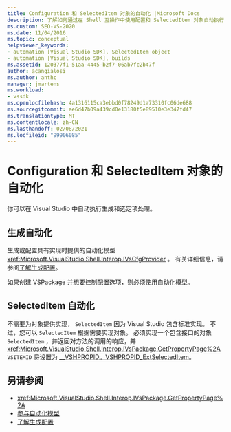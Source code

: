 ```yaml
---
title: Configuration 和 SelectedItem 对象的自动化 |Microsoft Docs
description: 了解如何通过在 Shell 互操作中使用配置和 SelectedItem 对象自动执行 Visual Studio 生成和选定项处理。
ms.custom: SEO-VS-2020
ms.date: 11/04/2016
ms.topic: conceptual
helpviewer_keywords:
- automation [Visual Studio SDK], SelectedItem object
- automation [Visual Studio SDK], builds
ms.assetid: 120377f1-51aa-4445-b2f7-06ab7fc2b47f
author: acangialosi
ms.author: anthc
manager: jmartens
ms.workload:
- vssdk
ms.openlocfilehash: 4a1316115ca3ebbd0f78249d1a73310fc06de688
ms.sourcegitcommit: ae6d47b09a439cd0e13180f5e89510e3e347fd47
ms.translationtype: MT
ms.contentlocale: zh-CN
ms.lasthandoff: 02/08/2021
ms.locfileid: "99906085"
---
```

# <a name="automation-for-configuration-and-selecteditem-objects"></a>Configuration 和 SelectedItem 对象的自动化

你可以在 Visual Studio 中自动执行生成和选定项处理。

## <a name="automation-for-builds"></a>生成自动化

生成或配置具有实现时提供的自动化模型 <xref:Microsoft.VisualStudio.Shell.Interop.IVsCfgProvider> 。 有关详细信息，请参阅[了解生成配置](../../ide/understanding-build-configurations.md)。

如果创建 VSPackage 并想要控制配置选项，则必须使用自动化模型。

## <a name="automation-for-selecteditem"></a>SelectedItem 自动化

不需要为对象提供实现， `SelectedItem` 因为 Visual Studio 包含标准实现。 不过，您可以 `SelectedItem` 根据需要实现对象。 必须实现一个包含接口的对象 `SelectedItem` ，并返回对方法的调用的响应，并 <xref:Microsoft.VisualStudio.Shell.Interop.IVsPackage.GetPropertyPage%2A> `VSITEMID` 将设置为 [__VSHPROPID。VSHPROPID_ExtSelectedItem](<xref:Microsoft.VisualStudio.Shell.Interop.__VSHPROPID.VSHPROPID_ExtSelectedItem>)。

## <a name="see-also"></a>另请参阅

- <xref:Microsoft.VisualStudio.Shell.Interop.IVsPackage.GetPropertyPage%2A>
- [参与自动化模型](../../extensibility/internals/contributing-to-the-automation-model.md)
- [了解生成配置](../../ide/understanding-build-configurations.md)
